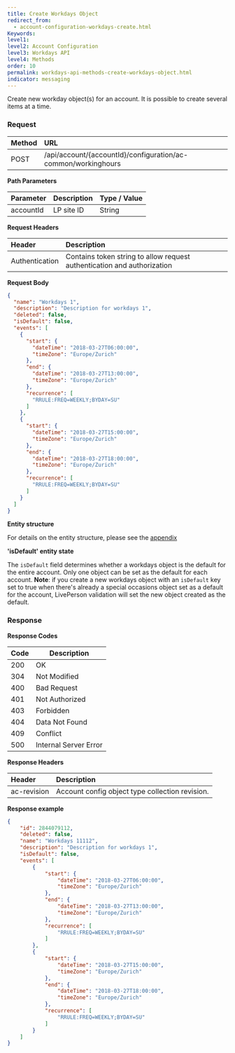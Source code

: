 ```yaml
---
title: Create Workdays Object
redirect_from:
  - account-configuration-workdays-create.html
Keywords:
level1:
level2: Account Configuration
level3: Workdays API
level4: Methods
order: 10
permalink: workdays-api-methods-create-workdays-object.html
indicator: messaging
---
```


Create new workday object(s) for an account. It is possible to create several items at a time.

### Request

| Method | URL |
| :-------- | :------ |
| POST  |/api/account/{accountId}/configuration/ac-common/workinghours|

**Path Parameters**

|Parameter  |Description |  Type / Value |
|:----------- | :------------ | :--------------- |
|accountId | LP site ID | String  |

**Request Headers**

| Header | Description |
 |:-------- | :------------ |
| Authentication | Contains token string to allow request authentication and authorization |



**Request Body**

```json
{  
  "name": "Workdays 1",
  "description": "Description for workdays 1",
  "deleted": false,
  "isDefault": false,
  "events": [
    {
      "start": {
        "dateTime": "2018-03-27T06:00:00",
        "timeZone": "Europe/Zurich"
      },
      "end": {
        "dateTime": "2018-03-27T13:00:00",
        "timeZone": "Europe/Zurich"
      },
      "recurrence": [
        "RRULE:FREQ=WEEKLY;BYDAY=SU"
      ]
    },
    {
      "start": {
        "dateTime": "2018-03-27T15:00:00",
        "timeZone": "Europe/Zurich"
      },
      "end": {
        "dateTime": "2018-03-27T18:00:00",
        "timeZone": "Europe/Zurich"
      },
      "recurrence": [
        "RRULE:FREQ=WEEKLY;BYDAY=SU"
      ]
    }
  ]
}
```

**Entity structure**

For details on the entity structure, please see the [appendix](https://lpgithub.dev.lprnd.net/product-marketing/developers-community/blob/workdays-documentation/pages/documents/account-configuration/workdays/appendix.md)

**'isDefault' entity state**

The `isDefault` field determines whether a workdays object is the default for the entire account. Only one object can be set as the default for each account. **Note**: if you create a new workdays object with an `isDefault` key set to true when there's already a special occasions object set as a default for the account, LivePerson validation will set the new object created as the default.

### Response

**Response Codes**

| Code | Description           |
|------|-----------------------|
| 200  | OK                    |
| 304  | Not Modified          |
| 400  | Bad Request           |
| 401  | Not Authorized        |
| 403  | Forbidden             |
| 404  | Data Not Found        |
| 409  | Conflict              |
| 500  | Internal Server Error |

**Response Headers**

|Header|  Description|
|:-------|   :-----  |
|ac-revision|  Account config object type collection revision.|  

**Response example**

```json
{
    "id": 2844079112,
    "deleted": false,
    "name": "Workdays 11112",
    "description": "Description for workdays 1",
    "isDefault": false,
    "events": [
        {
            "start": {
                "dateTime": "2018-03-27T06:00:00",
                "timeZone": "Europe/Zurich"
            },
            "end": {
                "dateTime": "2018-03-27T13:00:00",
                "timeZone": "Europe/Zurich"
            },
            "recurrence": [
                "RRULE:FREQ=WEEKLY;BYDAY=SU"
            ]
        },
        {
            "start": {
                "dateTime": "2018-03-27T15:00:00",
                "timeZone": "Europe/Zurich"
            },
            "end": {
                "dateTime": "2018-03-27T18:00:00",
                "timeZone": "Europe/Zurich"
            },
            "recurrence": [
                "RRULE:FREQ=WEEKLY;BYDAY=SU"
            ]
        }
    ]
}
```
